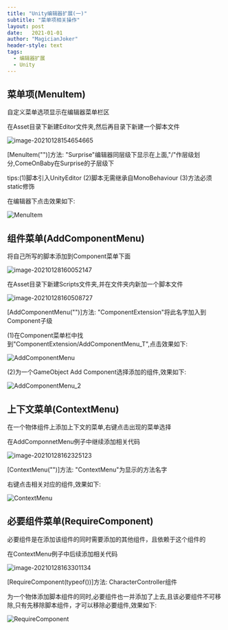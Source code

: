 ```yaml
---
title: "Unity编辑器扩展(一)"
subtitle: "菜单项相关操作"
layout: post
date:   2021-01-01
author: "MagicianJoker"
header-style: text
tags:
  - 编辑器扩展
  - Unity
---
```


## 菜单项(MenuItem)

自定义菜单选项显示在编辑器菜单栏区

在Asset目录下新建Editor文件夹,然后再目录下新建一个脚本文件

![image-20210128154654665](https://magicianhoker.oss-cn-beijing.aliyuncs.com/ImgBed/20210128154654.png)

[MenuItem("")]方法: "Surprise"编辑器同层级下显示在上面,"/"作层级划分,ComeOnBaby在Surprise的子层级下

tips:(1)脚本引入UnityEditor (2)脚本无需继承自MonoBehaviour (3)方法必须static修饰

在编辑器下点击效果如下:

![MenuItem](https://magicianhoker.oss-cn-beijing.aliyuncs.com/ImgBed/20210128155419.gif)

## 组件菜单(AddComponentMenu)

将自己所写的脚本添加到Component菜单下面

![image-20210128160052147](https://magicianhoker.oss-cn-beijing.aliyuncs.com/ImgBed/20210128160052.png)

在Asset目录下新建Scripts文件夹,并在文件夹内新加一个脚本文件

![image-20210128160508727](https://magicianhoker.oss-cn-beijing.aliyuncs.com/ImgBed/20210128160508.png)

[AddComponentMenu("")]方法: "ComponentExtension"将此名字加入到Component子级

(1)在Component菜单栏中找到"ComponentExtension/AddComponentMenu_T",点击效果如下:

![AddComponentMenu](https://magicianhoker.oss-cn-beijing.aliyuncs.com/ImgBed/20210128160929.gif)

(2)为一个GameObject Add Component选择添加的组件,效果如下:

![AddComponentMenu_2](https://magicianhoker.oss-cn-beijing.aliyuncs.com/ImgBed/20210128161848.gif)

## 上下文菜单(ContextMenu)

在一个物体组件上添加上下文的菜单,右键点击出现的菜单选择

在AddComponnetMenu例子中继续添加相关代码

![image-20210128162325123](https://magicianhoker.oss-cn-beijing.aliyuncs.com/ImgBed/20210128162325.png)

[ContextMenu("")]方法: "ContextMenu"为显示的方法名字 

右键点击相关对应的组件,效果如下:

![ContextMenu](https://magicianhoker.oss-cn-beijing.aliyuncs.com/ImgBed/20210128162753.gif)

## 必要组件菜单(RequireComponent)

必要组件是在添加该组件的同时需要添加的其他组件，且依赖于这个组件的

在ContextMenu例子中后续添加相关代码

![image-20210128163301134](https://magicianhoker.oss-cn-beijing.aliyuncs.com/ImgBed/20210128163301.png)

[RequireComponent(typeof())]方法: CharacterController组件

为一个物体添加脚本组件的同时,必要组件也一并添加了上去,且该必要组件不可移除,只有先移除脚本组件，才可以移除必要组件,效果如下:

![RequireComponent](https://magicianhoker.oss-cn-beijing.aliyuncs.com/ImgBed/20210128163921.gif)



















